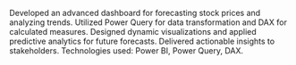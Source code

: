 Developed an advanced dashboard for forecasting stock prices and analyzing trends. Utilized Power Query for data transformation and DAX for calculated measures. Designed dynamic visualizations and applied predictive analytics for future forecasts. Delivered actionable insights to stakeholders. Technologies used: Power BI, Power Query, DAX.

